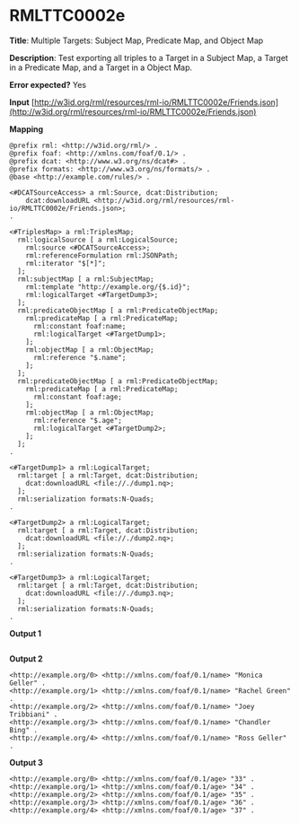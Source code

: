# RMLTTC0002e

**Title**: Multiple Targets: Subject Map, Predicate Map, and Object Map

**Description**: Test exporting all triples to a Target in a Subject Map, a Target in a Predicate Map, and a Target in a Object Map.

**Error expected?** Yes

**Input**
 [http://w3id.org/rml/resources/rml-io/RMLTTC0002e/Friends.json](http://w3id.org/rml/resources/rml-io/RMLTTC0002e/Friends.json)

**Mapping**
```
@prefix rml: <http://w3id.org/rml/> .
@prefix foaf: <http://xmlns.com/foaf/0.1/> .
@prefix dcat: <http://www.w3.org/ns/dcat#> .
@prefix formats: <http://www.w3.org/ns/formats/> .
@base <http://example.com/rules/> .

<#DCATSourceAccess> a rml:Source, dcat:Distribution;
    dcat:downloadURL <http://w3id.org/rml/resources/rml-io/RMLTTC0002e/Friends.json>;
.

<#TriplesMap> a rml:TriplesMap;
  rml:logicalSource [ a rml:LogicalSource;
    rml:source <#DCATSourceAccess>;
    rml:referenceFormulation rml:JSONPath;
    rml:iterator "$[*]";
  ];
  rml:subjectMap [ a rml:SubjectMap;
    rml:template "http://example.org/{$.id}";
    rml:logicalTarget <#TargetDump3>;
  ];
  rml:predicateObjectMap [ a rml:PredicateObjectMap;
    rml:predicateMap [ a rml:PredicateMap;
      rml:constant foaf:name;
      rml:logicalTarget <#TargetDump1>;
    ];
    rml:objectMap [ a rml:ObjectMap;
      rml:reference "$.name";
    ];
  ];
  rml:predicateObjectMap [ a rml:PredicateObjectMap;
    rml:predicateMap [ a rml:PredicateMap;
      rml:constant foaf:age;
    ];
    rml:objectMap [ a rml:ObjectMap;
      rml:reference "$.age";
      rml:logicalTarget <#TargetDump2>;
    ];
  ];
.

<#TargetDump1> a rml:LogicalTarget;
  rml:target [ a rml:Target, dcat:Distribution;
    dcat:downloadURL <file://./dump1.nq>;
  ];
  rml:serialization formats:N-Quads;
.

<#TargetDump2> a rml:LogicalTarget;
  rml:target [ a rml:Target, dcat:Distribution;
    dcat:downloadURL <file://./dump2.nq>;
  ];
  rml:serialization formats:N-Quads;
.

<#TargetDump3> a rml:LogicalTarget;
  rml:target [ a rml:Target, dcat:Distribution;
    dcat:downloadURL <file://./dump3.nq>;
  ];
  rml:serialization formats:N-Quads;
.

```

**Output 1**
```

```

**Output 2**
```
<http://example.org/0> <http://xmlns.com/foaf/0.1/name> "Monica Geller" .
<http://example.org/1> <http://xmlns.com/foaf/0.1/name> "Rachel Green" .
<http://example.org/2> <http://xmlns.com/foaf/0.1/name> "Joey Tribbiani" .
<http://example.org/3> <http://xmlns.com/foaf/0.1/name> "Chandler Bing" .
<http://example.org/4> <http://xmlns.com/foaf/0.1/name> "Ross Geller" .

```

**Output 3**
```
<http://example.org/0> <http://xmlns.com/foaf/0.1/age> "33" .
<http://example.org/1> <http://xmlns.com/foaf/0.1/age> "34" .
<http://example.org/2> <http://xmlns.com/foaf/0.1/age> "35" .
<http://example.org/3> <http://xmlns.com/foaf/0.1/age> "36" .
<http://example.org/4> <http://xmlns.com/foaf/0.1/age> "37" .

```

